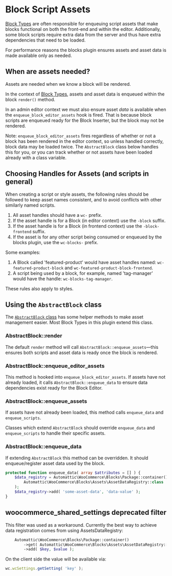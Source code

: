 # Block Script Assets

[Block Types](https://github.com/woocommerce/woocommerce-gutenberg-products-block/tree/trunk/src/BlockTypes) are often responsible for enqueuing script assets that make blocks functional on both the front-end and within the editor. Additionally, some block scripts require extra data from the server and thus have extra dependencies that need to be loaded.

For performance reasons the blocks plugin ensures assets and asset data is made available only as needed.

## When are assets needed?

Assets are needed when we know a block will be rendered.

In the context of [Block Types](https://github.com/woocommerce/woocommerce-gutenberg-products-block/tree/trunk/src/BlockTypes), assets and asset data is enqueued within the block `render()` method.

In an admin editor context we must also ensure asset _data_ is available when the `enqueue_block_editor_assets` hook is fired. That is because block scripts are enqueued ready for the Block Inserter, but the block may not be rendered.

Note: `enqueue_block_editor_assets` fires regardless of whether or not a block has been rendered in the editor context, so unless handled correctly, block data may be loaded twice. The `AbstractBlock` class below handles this for you, or you can track whether or not assets have been loaded already with a class variable.

## Choosing Handles for Assets (and scripts in general)

When creating a script or style assets, the following rules should be followed to keep asset names consistent, and to avoid
conflicts with other similarly named scripts.

1. All asset handles should have a `wc-` prefix.
2. If the asset handle is for a Block (in editor context) use the `-block` suffix.
3. If the asset handle is for a Block (in frontend context) use the `-block-frontend` suffix.
4. If the asset is for any other script being consumed or enqueued by the blocks plugin, use the `wc-blocks-` prefix.

Some examples:

1. A Block called 'featured-product' would have asset handles named: `wc-featured-product-block` and `wc-featured-product-block-frontend`.
2. A script being used by a block, for example, named 'tag-manager' would have the handle: `wc-blocks-tag-manager`.

These rules also apply to styles.

## Using the `AbstractBlock` class

The [`AbstractBlock` class](https://github.com/woocommerce/woocommerce-gutenberg-products-block/blob/trunk/src/BlockTypes/AbstractBlock.php) has some helper methods to make asset management easier. Most Block Types in this plugin extend this class.

### AbstractBlock::render

The default `render` method will call `AbstractBlock::enqueue_assets`—this ensures both scripts and asset data is ready once the block is rendered.

### AbstractBlock::enqueue_editor_assets

This method is hooked into `enqueue_block_editor_assets`. If assets have not already loaded, it calls `AbstractBlock::enqueue_data` to ensure data dependencies exist ready for the Block Editor.

### AbstractBlock::enqueue_assets

If assets have not already been loaded, this method calls `enqueue_data` and `enqueue_scripts`.

Classes which extend `AbstractBlock` should override `enqueue_data` and `enqueue_scripts` to handle their specific assets.

### AbstractBlock::enqueue_data

If extending `AbstractBlock` this method can be overridden. It should enqueue/register asset data used by the block.

```php
protected function enqueue_data( array $attributes = [] ) {
    $data_registry = Automattic\WooCommerce\Blocks\Package::container()->get(
        Automattic\WooCommerce\Blocks\Assets\AssetDataRegistry::class
    );
    $data_registry->add( 'some-asset-data', 'data-value' );
}
```

## woocommerce_shared_settings deprecated filter

This filter was used as a workaround. Currently the best way to achieve data registration comes from using AssetsDataRegistry:

```php
	Automattic\WooCommerce\Blocks\Package::container()
		->get( Automattic\WooCommerce\Blocks\Assets\AssetDataRegistry::class )
		->add( $key, $value );
```

On the client side the value will be available via:

```js
wc.wcSettings.getSetting( 'key' );
```
